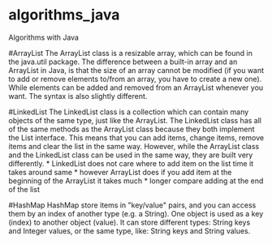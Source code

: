 # algorithms_java
Algorithms with Java

#ArrayList
The ArrayList class is a resizable array, which can be found in the java.util package.
The difference between a built-in array and an ArrayList in Java, is that the size of an array cannot be modified
(if you want to add or remove elements to/from an array, you have to create a new one). 
While elements can be added and removed from an ArrayList whenever you want. The syntax is also slightly different.

#LinkedList
The LinkedList class is a collection which can contain many objects of the same type, just like the ArrayList.
The LinkedList class has all of the same methods as the ArrayList class because they both implement the List interface. 
This means that you can add items, change items, remove items and clear the list in the same way.
However, while the ArrayList class and the LinkedList class can be used in the same way, they are built very differently.
     * LinkedList does not care where to add item on the list time it takes around same
     * however ArrayList does if you add item at the beginning of the ArrayList it takes much
     * longer compare adding at the end of the list
     
#HashMap
HashMap store items in "key/value" pairs, and you can access them by an index of another type (e.g. a String).
One object is used as a key (index) to another object (value). It can store different types: String keys and Integer 
values, or the same type, like: String keys and String values.

